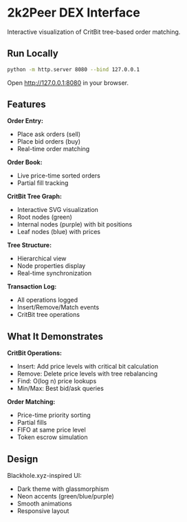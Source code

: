 # 2k2Peer DEX Interface

Interactive visualization of CritBit tree-based order matching.

## Run Locally

```bash
python -m http.server 8080 --bind 127.0.0.1
```

Open http://127.0.0.1:8080 in your browser.

## Features

**Order Entry:**
- Place ask orders (sell)
- Place bid orders (buy)
- Real-time order matching

**Order Book:**
- Live price-time sorted orders
- Partial fill tracking

**CritBit Tree Graph:**
- Interactive SVG visualization
- Root nodes (green)
- Internal nodes (purple) with bit positions
- Leaf nodes (blue) with prices

**Tree Structure:**
- Hierarchical view
- Node properties display
- Real-time synchronization

**Transaction Log:**
- All operations logged
- Insert/Remove/Match events
- CritBit tree operations

## What It Demonstrates

**CritBit Operations:**
- Insert: Add price levels with critical bit calculation
- Remove: Delete price levels with tree rebalancing
- Find: O(log n) price lookups
- Min/Max: Best bid/ask queries

**Order Matching:**
- Price-time priority sorting
- Partial fills
- FIFO at same price level
- Token escrow simulation

## Design

Blackhole.xyz-inspired UI:
- Dark theme with glassmorphism
- Neon accents (green/blue/purple)
- Smooth animations
- Responsive layout
